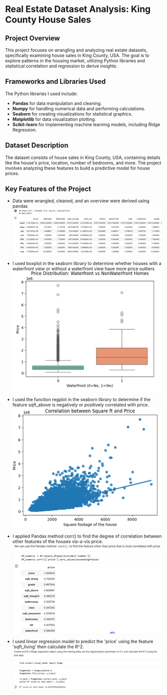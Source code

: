 # Real Estate Dataset Analysis: King County House Sales

## Project Overview
This project focuses on wrangling and analyzing real estate datasets, specifically examining house sales in King County, USA. The goal is to explore patterns in the housing market, utilizing Python libraries and statistical correlation and regression to derive insights. 

## Frameworks and Libraries Used
The Python libraries I used include:
- **Pandas** for data manipulation and cleaning.
- **Numpy** for handling numerical data and performing calculations.
- **Seaborn** for creating visualizations for statistical graphics.
- **Matplotlib** for data visualization plotting.
- **Scikit-learn** for implementing machine learning models, including Ridge Regression.

## Dataset Description
The dataset consists of house sales in King County, USA, containing details like the house's price, location, number of bedrooms, and more. The project involves analyzing these features to build a predictive model for house prices.

## Key Features of the Project
- Data were wrangled, cleaned, and an overview were derived using pandas
![Data Summary](/Images/Screenshot%202025-10-07%20215015.png)

- I used boxplot in the seaborn library to determine whether houses with a waterfront view or without a waterfront view have more price outliers
![Boxplot View](/Images/Screenshot%202025-10-07%20215113.png)

- I used the function regplot in the seaborn library to determine if the feature sqft_above is negatively or positively correlated with price.
![Correlation between Square ft vs Price](/Images/Screenshot%202025-10-07%20215149.png)

- I applied Pandas method corr() to find the degree of correlation between other features of the houses vis-a-vis price.
![Degree of correlation](/Images/Screenshot%202025-10-07%20215215.png)

- I used linear regression model to predict the 'price' using the feature 'sqft_living' then calculate the R^2. 
![Code Snipper](/Images/Screenshot%202025-10-07%20215304.png)

